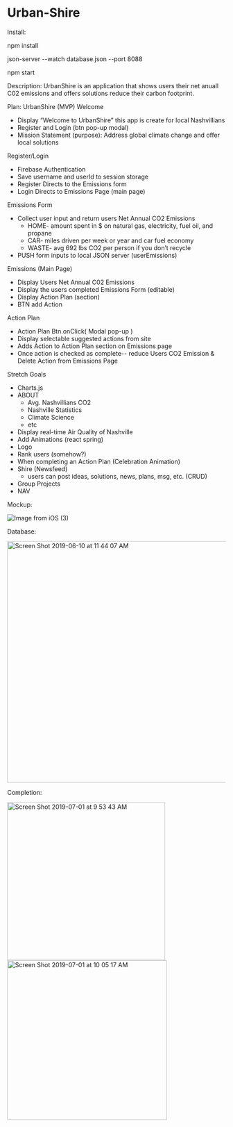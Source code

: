 # Urban-Shire
Install:

npm install

json-server --watch database.json --port 8088

npm start

Description: UrbanShire is an application that shows users their net anuall C02 emissions and offers solutions reduce their carbon footprint. 

Plan:
UrbanShire (MVP)
Welcome
* Display “Welcome to UrbanShire” this app is create for local Nashvillians
* Register and Login (btn pop-up modal)
* Mission Statement (purpose): Address global climate change and offer local solutions


Register/Login
* Firebase Authentication
* Save username and userId to session storage
* Register Directs to the Emissions form 
* Login Directs to Emissions Page (main page)


Emissions Form 
* Collect user input and return users Net Annual CO2 Emissions
   * HOME- amount spent in $ on natural gas, electricity, fuel oil, and propane
   * CAR- miles driven per week or year and car fuel economy
   * WASTE- avg 692 lbs CO2 per person if you don’t recycle
* PUSH form inputs to local JSON server (userEmissions)
        
Emissions (Main Page)
* Display Users Net Annual C02 Emissions
* Display the users completed Emissions Form (editable) 
* Display Action Plan (section)
* BTN add Action


Action Plan 
* Action Plan Btn.onClick( Modal pop-up  )
* Display selectable suggested actions from site 
* Adds Action to Action Plan section on  Emissions page 
* Once action is checked as complete-- reduce Users CO2 Emission & Delete Action from Emissions Page


Stretch Goals
* Charts.js
* ABOUT
   * Avg. Nashvillians CO2
   * Nashville Statistics
   * Climate Science 
   * etc
* Display real-time Air Quality of Nashville
* Add Animations (react spring)
* Logo
* Rank users (somehow?)
* When completing an Action Plan (Celebration Animation) 
* Shire (Newsfeed)
   * users can post ideas, solutions, news, plans, msg, etc.   (CRUD)
* Group Projects
* NAV

Mockup:

![Image from iOS (3)](https://user-images.githubusercontent.com/39278598/59221386-bfbc9400-8b8c-11e9-955b-0a4a97175e40.jpg)

Database: 

<img width="556" alt="Screen Shot 2019-06-10 at 11 44 07 AM" src="https://user-images.githubusercontent.com/39278598/60445934-e39c5400-9be5-11e9-9273-75bc9158bcf8.png">

Completion:

<img width="364" alt="Screen Shot 2019-07-01 at 9 53 43 AM" src="https://user-images.githubusercontent.com/39278598/60446190-789f4d00-9be6-11e9-863c-d3288f82deb0.png">

<img width="368" alt="Screen Shot 2019-07-01 at 10 05 17 AM" src="https://user-images.githubusercontent.com/39278598/60446804-c5375800-9be7-11e9-9b36-c2d5443832d5.png">
